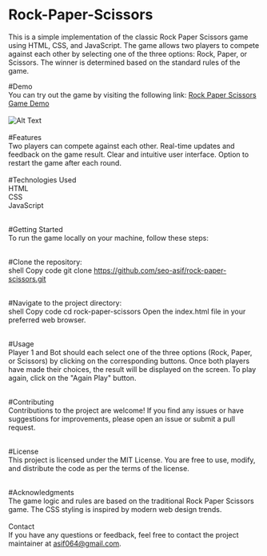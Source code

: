 ﻿# Rock-Paper-Scissors

This is a simple implementation of the classic Rock Paper Scissors game using HTML, CSS, and JavaScript. The game allows two players to compete against each other by selecting one of the three options: Rock, Paper, or Scissors. The winner is determined based on the standard rules of the game.

#Demo<br>
You can try out the game by visiting the following link: [Rock Paper Scissors Game Demo](https://rockpap.netlify.app/)<br><br>
![Alt Text](https://static.vecteezy.com/system/resources/previews/000/691/497/original/rock-paper-scissors-neon-icons-vector.jpg)
<br><br>#Features<br>
Two players can compete against each other.
Real-time updates and feedback on the game result.
Clear and intuitive user interface.
Option to restart the game after each round.<br>
<br>#Technologies Used<br>
HTML<br>
CSS<br>
JavaScript<br>

<br>#Getting Started<br>
To run the game locally on your machine, follow these steps:<br>

<br>#Clone the repository:<br>
shell
Copy code
git clone https://github.com/seo-asif/rock-paper-scissors.git

<br>#Navigate to the project directory:<br>
shell
Copy code
cd rock-paper-scissors
Open the index.html file in your preferred web browser.

<br>#Usage<br>
Player 1 and Bot should each select one of the three options (Rock, Paper, or Scissors) by clicking on the corresponding buttons.
Once both players have made their choices, the result will be displayed on the screen.
To play again, click on the "Again Play" button.


<br>#Contributing<br>
Contributions to the project are welcome! If you find any issues or have suggestions for improvements, please open an issue or submit a pull request.

<br>#License<br>
This project is licensed under the MIT License. You are free to use, modify, and distribute the code as per the terms of the license.

<br>#Acknowledgments<br>
The game logic and rules are based on the traditional Rock Paper Scissors game.
The CSS styling is inspired by modern web design trends.
<br><br>Contact<br>
If you have any questions or feedback, feel free to contact the project maintainer at asif064@gmail.com.
